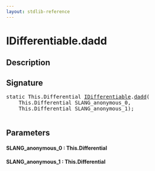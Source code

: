 ```yaml
---
layout: stdlib-reference
---
```


# IDifferentiable\.dadd

## Description





## Signature 

<pre>
<span class='code_keyword'>static</span> <span class="code_keyword">This</span>.Differential <a href="/stdlib-reference/interfaces/IDifferentiable/index" class="code_type">IDifferentiable</a>.<a href="/stdlib-reference/interfaces/IDifferentiable/dadd">dadd</a>(
    <span class="code_keyword">This</span>.Differential <span class='code_param'>SLANG_anonymous_0</span>,
    <span class="code_keyword">This</span>.Differential <span class='code_param'>SLANG_anonymous_1</span>);

</pre>

## Parameters

#### SLANG\_anonymous\_0  : This\.Differential
#### SLANG\_anonymous\_1  : This\.Differential

